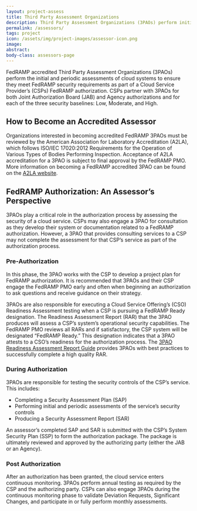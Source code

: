 ```yaml
---
layout: project-assess
title: Third Party Assessment Organizations
description: Third Party Assessment Organizations (3PAOs) perform initial and periodic assessments of cloud systems to ensure they meet FedRAMP requirements.
permalink: /assessors/
tags: project
icon: /assets/img/project-images/assessor-icon.png
image: 
abstract: 
body-class: assessors-page
---
```

FedRAMP accredited Third Party Assessment Organizations (3PAOs) perform the initial and periodic assessments of cloud systems to ensure they meet FedRAMP security requirements as part of a Cloud Service Provider’s (CSPs) FedRAMP authorization. CSPs partner with 3PAOs for both Joint Authorization Board (JAB) and Agency authorizations and for each of the three security baselines: Low, Moderate, and High.

## How to Become an Accredited Assessor 
Organizations interested in becoming accredited FedRAMP 3PAOs must be reviewed by the American Association for Laboratory Accreditation (A2LA), which follows ISO/IEC 17020:2012 Requirements for the Operation of Various Types of Bodies Performing Inspection. Acceptance of A2LA accreditation for a 3PAO is subject to final approval by the FedRAMP PMO. More information on becoming a FedRAMP accredited 3PAO can be found on the <a href="https://www.a2la.org/accreditation/fedramp">A2LA website</a>.

## FedRAMP Authorization: An Assessor’s Perspective 
3PAOs play a critical role in the authorization process by assessing the security of a cloud service. CSPs may also engage a 3PAO for consultation as they develop their system or documentation related to a FedRAMP authorization. However, a 3PAO that provides consulting services to a CSP may not complete the assessment for that CSP’s service as part of the authorization process. 
<section id="pre-auth">

<h3>Pre-Authorization</h3>
<p>In this phase, the 3PAO works with the CSP to develop a project plan for FedRAMP authorization. It is recommended that 3PAOs and their CSP engage the FedRAMP PMO early and often when beginning an authorization to ask questions and receive guidance on their strategy. </p>

<p>3PAOs are also responsible for executing a Cloud Service Offering’s (CSO) Readiness Assessment testing when a CSP is pursuing a FedRAMP Ready designation. The Readiness Assessment Report (RAR) that the 3PAO produces will assess a CSP’s system’s operational security capabilities. The FedRAMP PMO reviews all RARs and if satisfactory, the CSP system will be designated “FedRAMP Ready.” This designation indicates that a 3PAO attests to a CSO’s readiness for the authorization process. The <a href="{{site.baseurl}}/assets/resources/documents/3PAO_Readiness_Assessment_Report_Guide.pdf">3PAO Readiness Assessment Report Guide</a> provides 3PAOs with best practices to successfully complete a high quality RAR.</p>
 </section>
 <section id="during-auth">
 
<h3>During Authorization</h3>
<p>3PAOs are responsible for testing the security controls of the CSP’s service. This includes:</p>
<ul>
<li>Completing a Security Assessment Plan (SAP)</li>
<li>Performing initial and periodic assessments of the service’s security controls</li>
<li>Producing a Security Assessment Report (SAR)</li>
</ul>

<p>An assessor’s completed SAP and SAR is submitted with the CSP’s System Security Plan (SSP) to form the authorization package. The package is ultimately reviewed and approved by the authorizing party (either the JAB or an Agency).</p>
</section>
<section id="post-auth">

<h3>Post Authorization</h3>
<p>After an authorization has been granted, the cloud service enters continuous monitoring. 3PAOs perform annual testing as required by the CSP and the authorizing party. CSPs can also engage 3PAOs during the continuous monitoring phase to validate Deviation Requests, Significant Changes, and participate in or fully perform monthly assessments.</p>
